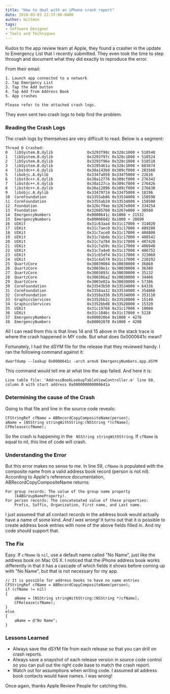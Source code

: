 ```yaml
---
title: "How to deal with an iPhone crash report"
date: 2010-03-03 22:37:00-0400
author: Hiltmon
tags:
- Software Designer
- Tools and Techniques
---
```


Kudos to the app review team at Apple, they found a crasher in the update to Emergency List that I recently submitted.  They even took the time to step through and document what they did exactly to reproduce the error.

From their email:
    
    1. Launch app connected to a network
    2. Tap Emergency List
    3. Tap the Add button
    4. Tap Add from Address Book
    5. App crashes
    
    Please refer to the attached crash logs.
    
They even sent two crash logs to help find the problem.

### Reading the Crash Logs

The crash logs by themselves are very difficult to read.  Below is a segment:
    
    Thread 0 Crashed:
    0   libSystem.B.dylib             	0x3293f98c 0x328c1000 + 518540
    1   libSystem.B.dylib             	0x3293f97c 0x328c1000 + 518524
    2   libSystem.B.dylib             	0x3293f96e 0x328c1000 + 518510
    3   libSystem.B.dylib             	0x3295461a 0x328c1000 + 603674
    4   libstdc++.6.dylib             	0x30a143b0 0x309cf000 + 283568
    5   libobjc.A.dylib               	0x3347a858 0x33475000 + 22616
    6   libstdc++.6.dylib             	0x30a12776 0x309cf000 + 276342
    7   libstdc++.6.dylib             	0x30a127ca 0x309cf000 + 276426
    8   libstdc++.6.dylib             	0x30a12896 0x309cf000 + 276630
    9   libobjc.A.dylib               	0x33479714 0x33475000 + 18196
    10  CoreFoundation                	0x3355ab86 0x33534000 + 158598
    11  CoreFoundation                	0x3355ab24 0x33534000 + 158500
    12  Foundation                    	0x326cf9ae 0x3267e000 + 334254
    13  Foundation                    	0x32685760 0x3267e000 + 30560
    14  EmergencyNumbers              	0x0000641c 0x1000 + 21532
    15  EmergencyNumbers              	0x000060d2 0x1000 + 20690
    16  UIKit                         	0x31c63aa4 0x31c17000 + 314020
    17  UIKit                         	0x31c7aec0 0x31c17000 + 409280
    18  UIKit                         	0x31c7ace0 0x31c17000 + 408800
    19  UIKit                         	0x31c7abde 0x31c17000 + 408542
    20  UIKit                         	0x31c7a784 0x31c17000 + 407428
    21  UIKit                         	0x31c7a59c 0x31c17000 + 406940
    22  UIKit                         	0x31c7a4e0 0x31c17000 + 406752
    23  UIKit                         	0x31c65df4 0x31c17000 + 323060
    24  UIKit                         	0x31c4a574 0x31c17000 + 210292
    25  QuartzCore                    	0x30039004 0x30030000 + 36868
    26  QuartzCore                    	0x30038e1c 0x30030000 + 36380
    27  QuartzCore                    	0x3003893c 0x30030000 + 35132
    28  QuartzCore                    	0x300386a2 0x30030000 + 34466
    29  QuartzCore                    	0x3003e02a 0x30030000 + 57386
    30  CoreFoundation                	0x33543b50 0x33534000 + 64336
    31  CoreFoundation                	0x3358aa32 0x33534000 + 354866
    32  CoreFoundation                	0x3358a356 0x33534000 + 353110
    33  GraphicsServices              	0x3352bb2c 0x33528000 + 15148
    34  GraphicsServices              	0x3352bbd8 0x33528000 + 15320
    35  UIKit                         	0x31c19768 0x31c17000 + 10088
    36  UIKit                         	0x31c1846c 0x31c17000 + 5228
    37  EmergencyNumbers              	0x000020b4 0x1000 + 4276
    38  EmergencyNumbers              	0x00002070 0x1000 + 4208
    
All I can read from this is that lines 14 and 15 above in the stack trace is where the crash happened in MY code.  But what does 0x0000641c mean?

Fortunately, I had the dSYM file for the release that they reviewed handy.  I ran the following command against it:

    dwarfdump --lookup 0x0000641c -arch armv6 EmergencyNumbers.app.dSYM

This command would tell me at what line the app failed.  And here it is:
    
    Line table file: 'AddressBookLookupTableViewController.m' line 60, 
    column 0 with start address 0x000000000000641a
    
### Determining the cause of the Crash

Going to that file and line in the source code reveals:

```
CFStringRef cfName = ABRecordCopyCompositeName(person);
aName = [NSString stringWithString:(NSString *)cfName];
CFRelease(cfName);
```
    
So the crash is happening in the ` NSString stringWithString`.  If `cfName` is equal to nil, this line of code will crash. 

### Understanding the Error

But this error makes no sense to me.  In line 59, `cfName` is populated with the composite name from a valid address book record (person is not nil).  According to Apple's reference documentation, ABRecordCopyCompositeName returns:
    
    For group records: The value of the group name property
    	(kABGroupNameProperty).
    For person records: The concatenated value of these properties:
    	Prefix, Suffix, Organization, First name, and Last name.
    
I just assumed that all contact records in the address book would actually have a name of some kind.  _And I was wrong!_  It turns out that it is possible to create address book entries with none of the above fields filled in.  And my code should support that.

### The Fix

Easy.  If `cfName` is `nil`, use a default name called "No Name", just like the address book on Mac OS X.  I noticed that the iPhone address book works differently in that it has a cascade of which fields it shows before coming up with "No Name", but that is not necessary for my app.
    
```
// It is possible for address books to have no name entries
CFStringRef cfName = ABRecordCopyCompositeName(person);
if (cfName != nil)
{
	aName = [NSString stringWithString:(NSString *)cfName];
	CFRelease(cfName);
}
else
{
	aName = @"No Name";
}
```

### Lessons Learned

* Always save the dSYM file from each release so that you can drill on crash reports.
* Always save a snapshot of each release version in source code control so you can pull out the right code base to match the crash report.
* Watch out for assumptions when writing code.  I assumed all address book contacts would have names.  I was wrong!

Once again, thanks Apple Review People for catching this.
